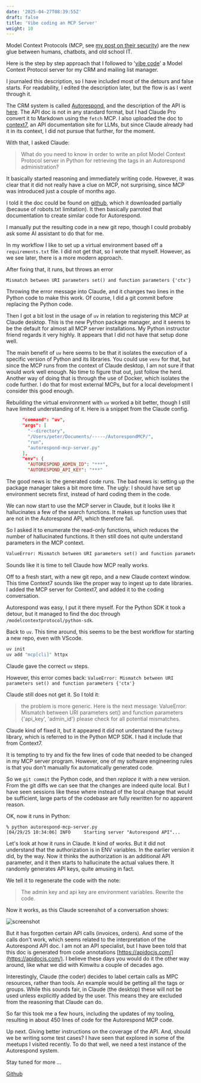 ```yaml
---
date: '2025-04-27T08:39:55Z'
draft: false
title: 'Vibe coding an MCP Server'
weight: 10
---
```

Model Context Protocols (MCP, see [my post on their security](/posts/mcp-risk/)) are the new glue between humans, chatbots, and old school IT.

Here is the step by step approach that I followed to '[vibe code](/posts/vibe-coding-real/)' a Model Context Protocol server for my CRM and mailing list manager.

I journaled this description, so I have included most of the detours and false starts.
For readability, I edited the description later, but the flow is as I went through it.

The CRM system is called [Autorespond](https://www.autorespond.nl), and the description of the API is [here](https://api.e-act.nl/api/apidocs/index.html).
The API doc is not in any standard format, but I had Claude Pro convert it to Markdown using the `fetch` MCP.
I also uploaded the doc to [context7](https://context7.com), an API documentation site for LLMs, but since Claude already had it in its context, I did not pursue that further, for the moment.

With that, I asked Claude:

>What do you need to know in order to write an pilot Model Context Protocol server in Python for retrieving the tags in an Autorespond administration?

It basically started reasoning and immediately writing code.
However, it was clear that it did not really have a clue on MCP, not surprising, since MCP was introduced just a couple of months ago.

I told it the doc could be found on [github](https://github.com/modelcontextprotocol/python-sdk), which it downloaded partially (because of robots.txt limitation).
It then basically parroted that documentation to create similar code for Autorespond.

I manually put the resulting code in a new git repo, though I could probably ask some AI assistant to do that for me.

In my workflow I like to set up a virtual environment based off a `requirements.txt` file.
I did not get that, so I wrote that myself.
However, as we see later, there is a more modern approach.

After fixing that, it runs, but throws an error

```text
Mismatch between URI parameters set() and function parameters {'ctx'}
```

Throwing the error message into Claude, and it changes two lines in the Python code to make this work.
Of course, I did a git commit before replacing the Python code.

Then I got a bit lost in the usage of `uv` in relation to registering this MCP at Claude desktop.
This is the new Python package manager, and it seems to be the default for almost all MCP server installations.
My Python instructor friend regards it very highly.
It appears that I did not have that setup done well.

The main benefit of `uv` here seems to be that it isolates the execution of a specific version of Python and its libraries.
You could use `venv` for that, but since the MCP runs from the context of Claude desktop, I am not sure if that would work well enough.
No time to figure that out, just follow the herd.
Another way of doing that is through the use of Docker, which isolates the code further.
I do that for most external MCPs, but for a local development I consider this good enough.

Rebuilding the virtual environment with `uv` worked a bit better, though I still have limited understanding of it.
Here is a snippet from the Claude config.

```json
      "command": "uv",
      "args": [
        "--directory",
        "/Users/peter/Documents/-----/AutorespondMCP/",
        "run",
        "autorespond-mcp-server.py"
      ],
      "env": {
        "AUTORESPOND_ADMIN_ID": "***",
        "AUTORESPOND_API_KEY": "***"
```

The good news is: the generated code runs.
The bad news is: setting up the package manager takes a bit more time.
The ugly: I should have set up environment secrets first, instead of hard coding them in the code.

We can now start to use the MCP server in Claude, but it looks like it hallucinates a few of the search functions.
It makes up function uses that are not in the Autorespond API, which therefore fail.

So I asked it to enumerate the read-only functions, which reduces the number of hallucinated functions.
It then still does not quite understand parameters in the MCP context.

```txt
ValueError: Mismatch between URI parameters set() and function parameters {'email'}
```

Sounds like it is time to tell Claude how MCP really works.

Off to a fresh start, with a new git repo, and a new Claude context window.
This time Context7 sounds like the proper way to ingest up to date libraries.
I added the MCP server for Context7, and added it to the coding conversation.

Autorespond was easy, I put it there myself.
For the Python SDK it took a detour, but it managed to find the doc through `/modelcontextprotocol/python-sdk`.

Back to `uv`.
This time around, this seems to be the best workflow for starting a new repo, even with VScode.

```bash
uv init
uv add "mcp[cli]" httpx
```

Claude gave the correct `uv` steps.

However, this error comes back:
`ValueError: Mismatch between URI parameters set() and function parameters {'ctx'}`

Claude still does not get it. So I told it:

>the problem is more generic. Here is the next message:
>ValueError: Mismatch between URI parameters set() and function parameters {'api_key', 'admin_id'}
>please check for all potential mismatches.

Claude kind of fixed it, but it appeared it did not understand the `fastmcp` library, which is referred to in the Python MCP SDK.
I had it include that from Context7.

It is tempting to try and fix the few lines of code that needed to be changed in my MCP server program.
However, one of my software engineering rules is that you don't manually fix automatically generated code.

So we `git commit` the Python code, and then *replace* it with a new version.
From the git diffs we can see that the changes are indeed quite local.
But I have seen sessions like these where instead of the local change that would be sufficient, large parts of the codebase are fully rewritten for no apparent reason.

OK, now it runs in Python:

```shell
% python autorespond-mcp-server.py
[04/29/25 10:34:06] INFO     Starting server "Autorespond API"...          
```

Let's look at how it runs in Claude.
It kind of works. But it did not understand that the authorization is in ENV variables. In the earlier version it did, by the way.
Now it thinks the authorization is an additional API parameter, and it then starts to hallucinate the actual values there.
It randomly generates API keys, quite amusing in fact.

We tell it to regenerate the code with the note:

>The admin key and api key are environment variables. Rewrite the code.

Now it works, as this Claude screenshot of a conversation shows:

![screenshot](/mcp-ar-image1.png)

But it has forgotten certain API calls (invoices, orders).
And some of the calls don't work, which seems related to the interpretation of the Autorespond API doc.
I am not an API specialist, but I have been told that this doc is generated from code annotations [https://apidocjs.com/](https://apidocjs.com/).
I believe these days you would do it the other way around, like what we did with Kimwitu a couple of decades ago.

Interestingly, Claude (the coder) decides to label certain calls as MPC resources, rather than tools.
An example would be getting all the tags or groups.
While this sounds fair, in Claude (the desktop) these will not be used unless explicitly added by the user.
This means they are excluded from the reasoning that Claude can do.

So far this took me a few hours, including the updates of my tooling, resulting in about 450 lines of code for the Autorespond MCP code.

Up next. Giving better instructions on the coverage of the API. And, should we be writing some test cases?
I have seen that explored in some of the meetups I visited recently. To do that well, we need a test instance of the Autorespond system.

Stay tuned for more ...

[Github](https://github.com/pve/mcp-autorespond)
